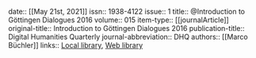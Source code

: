 date:: [[May 21st, 2021]]
issn:: 1938-4122
issue:: 1
title:: @Introduction to Göttingen Dialogues 2016
volume:: 015
item-type:: [[journalArticle]]
original-title:: Introduction to Göttingen Dialogues 2016
publication-title:: Digital Humanities Quarterly
journal-abbreviation:: DHQ
authors:: [[Marco Büchler]]
links:: [Local library](zotero://select/groups/2386895/items/D9RJZS23), [Web library](https://www.zotero.org/groups/2386895/items/D9RJZS23)
